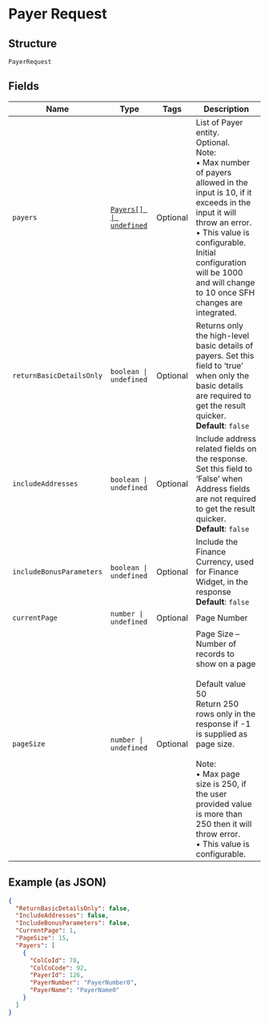
# Payer Request

## Structure

`PayerRequest`

## Fields

| Name | Type | Tags | Description |
|  --- | --- | --- | --- |
| `payers` | [`Payers[] \| undefined`](../../doc/models/payers.md) | Optional | List of Payer entity.<br>Optional.<br>Note:<br>•    Max number of payers allowed in the input is 10, if it exceeds in the input it will throw an error.<br>•    This value is configurable. Initial configuration will be 1000 and will change to 10 once SFH changes are integrated. |
| `returnBasicDetailsOnly` | `boolean \| undefined` | Optional | Returns only the high-level basic details of payers. Set this field to ‘true’ when only the basic details are required to get the result quicker.<br>**Default**: `false` |
| `includeAddresses` | `boolean \| undefined` | Optional | Include address related fields on the response. Set this field to ‘False’ when Address fields are not required to get the result quicker.<br>**Default**: `false` |
| `includeBonusParameters` | `boolean \| undefined` | Optional | Include the Finance Currency, used for Finance Widget, in the response<br>**Default**: `false` |
| `currentPage` | `number \| undefined` | Optional | Page Number |
| `pageSize` | `number \| undefined` | Optional | Page Size – Number of records to show on a page<br><br>Default value 50<br>Return 250 rows only in the response if -1 is supplied as page size.<br><br>Note:<br>•    Max page size is 250, if the user provided value is more than 250 then it will throw error.<br>•    This value is configurable. |

## Example (as JSON)

```json
{
  "ReturnBasicDetailsOnly": false,
  "IncludeAddresses": false,
  "IncludeBonusParameters": false,
  "CurrentPage": 1,
  "PageSize": 15,
  "Payers": [
    {
      "ColCoId": 78,
      "ColCoCode": 92,
      "PayerId": 126,
      "PayerNumber": "PayerNumber0",
      "PayerName": "PayerName0"
    }
  ]
}
```

